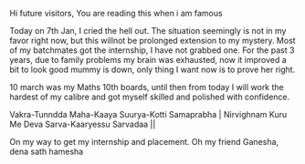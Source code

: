 Hi future visitors,
You are reading this when i am famous

Today on 7th Jan, I cried the hell out.
  The situation seemingly is not in my favor right now, but this willnot be prolonged extension to my mystery.
  Most of my batchmates got the internship, I have not grabbed one.
  For the past 3 years, due to family problems my brain was exhausted, now it improved a bit to look good mummy is down,
  only thing I want now is to prove her right.

  10 march was my Maths 10th boards, until then from today I will work the hardest of my calibre and got myself skilled and polished with confidence.


Vakra-Tunndda Maha-Kaaya Suurya-Kotti Samaprabha |
Nirvighnam Kuru Me Deva Sarva-Kaaryessu Sarvadaa ||

  On my way to get my internship and placement.
  Oh my friend Ganesha, dena sath hamesha
  
